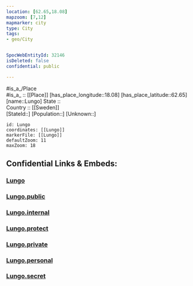 ```yaml
---
location: [62.65,18.08] 
mapzoom: [7,12] 
mapmarker: city 
type: City
tags:
- geo/City


SpocWebEntityId: 32146
isDeleted: false
confidential: public

---
```

#is_a_/Place  
#is_a_ :: [[Place]] 
[has_place_longitude::18.08] 
[has_place_latitude::62.65] 
[name::Lungo] 
State ::  
Country :: [[Sweden]]  
[StateId::] 
[Population::] 
[Unknown::] 


```leaflet
id: Lungo
coordinates: [[Lungo]] 
markerFile: [[Lungo]] 
defaultZoom: 11 
maxZoom: 18
```


## Confidential Links & Embeds: 

### [Lungo](/_Standards/Earth/Continent/Europe/Europe~North/Sweden/Provinces~Sweden/Västernorrland/City/Lungo.md) 

### [Lungo.public](/_public/Earth/Continent/Europe/Europe~North/Sweden/Provinces~Sweden/Västernorrland/City/Lungo.public.md) 

### [Lungo.internal](/_internal/Earth/Continent/Europe/Europe~North/Sweden/Provinces~Sweden/Västernorrland/City/Lungo.internal.md) 

### [Lungo.protect](/_protect/Earth/Continent/Europe/Europe~North/Sweden/Provinces~Sweden/Västernorrland/City/Lungo.protect.md) 

### [Lungo.private](/_private/Earth/Continent/Europe/Europe~North/Sweden/Provinces~Sweden/Västernorrland/City/Lungo.private.md) 

### [Lungo.personal](/_personal/Earth/Continent/Europe/Europe~North/Sweden/Provinces~Sweden/Västernorrland/City/Lungo.personal.md) 

### [Lungo.secret](/_secret/Earth/Continent/Europe/Europe~North/Sweden/Provinces~Sweden/Västernorrland/City/Lungo.secret.md)

